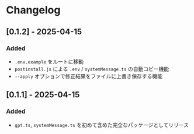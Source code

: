 # Changelog

## [0.1.2] - 2025-04-15
### Added
- `.env.example` をルートに移動
- `postinstall.js` による `.env` / `systemMessage.ts` の自動コピー機能
- `--apply` オプションで修正結果をファイルに上書き保存する機能

## [0.1.1] - 2025-04-15
### Added
- `gpt.ts`, `systemMessage.ts` を初めて含めた完全なパッケージとしてリリース